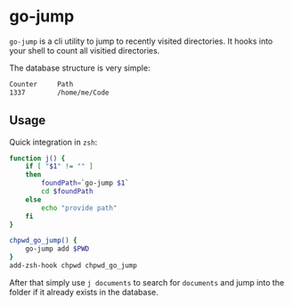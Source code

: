 # go-jump

`go-jump` is a cli utility to jump to recently visited directories.
It hooks into your shell to count all visitied directories.

The database structure is very simple:

```sh
Counter     Path
1337        /home/me/Code
```

## Usage
Quick integration in `zsh`:

```sh
function j() {
    if [ "$1" != "" ]
    then
        foundPath=`go-jump $1`
        cd $foundPath
    else
        echo "provide path"
    fi
}

chpwd_go_jump() {
    go-jump add $PWD
}
add-zsh-hook chpwd chpwd_go_jump
```

After that simply use `j documents` to search for `documents` and jump into the folder if
it already exists in the database.
